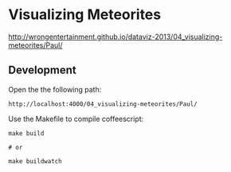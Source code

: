 # Visualizing Meteorites

http://wrongentertainment.github.io/dataviz-2013/04_visualizing-meteorites/Paul/

## Development

Open the the following path:

    http://localhost:4000/04_visualizing-meteorites/Paul/

Use the Makefile to compile coffeescript:

    make build

    # or
    
    make buildwatch
